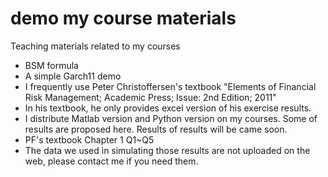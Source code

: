# demo my course materials
Teaching materials related to my courses
* BSM formula
* A simple Garch11 demo
* I frequently use Peter Christoffersen's textbook "Elements of Financial Risk Management; Academic Press; Issue: 2nd Edition; 2011"
* In his textbook, he only provides excel version of his exercise results.
* I distribute Matlab version and Python version on my courses. Some of results are proposed here. Results of results will be came soon.
* PF's textbook Chapter 1 Q1~Q5
* The data we used in simulating those results are not uploaded on the web, please contact me if you need them.  
